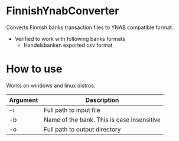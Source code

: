 FinnishYnabConverter
==========================

Converts Finnish banks transaction files to YNAB compatible format. 

* Verified to work with following banks formats
  * Handelsbanken exported csv format
 

How to use
==========================

Works on windows and linux distros.

| Argument| Description| 
|-------------|-------------|
| -i| Full path to input file| 
| -b| Name of the bank. This is case insensitive|  
| -o| Full path to output directory|   
